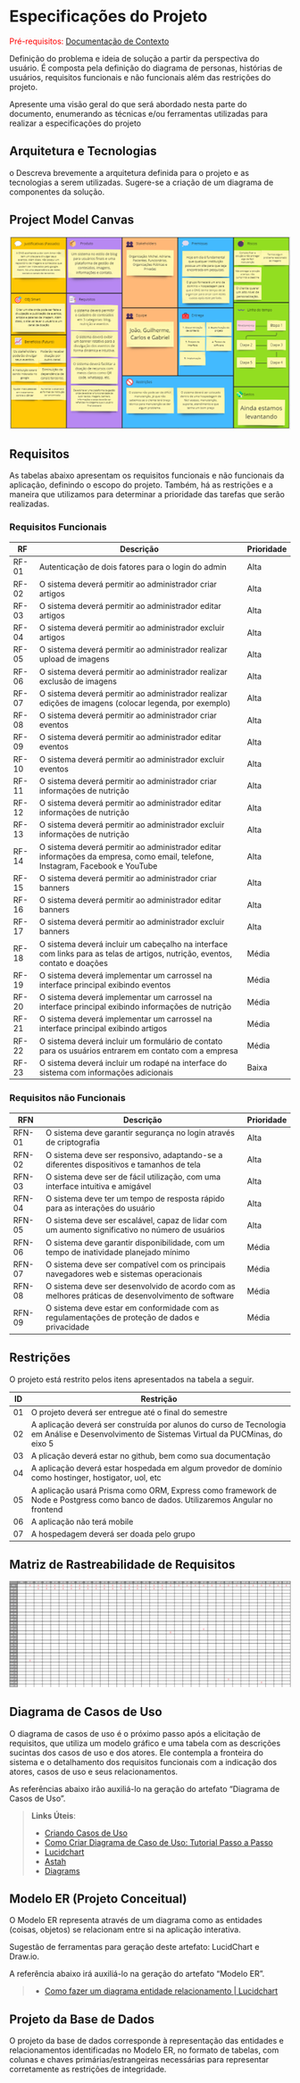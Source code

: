 # Especificações do Projeto

<span style="color:red">Pré-requisitos: <a href="1-Documentação de Contexto.md"> Documentação de Contexto</a></span>

Definição do problema e ideia de solução a partir da perspectiva do usuário. É composta pela definição do  diagrama de personas, histórias de usuários, requisitos funcionais e não funcionais além das restrições do projeto.

Apresente uma visão geral do que será abordado nesta parte do documento, enumerando as técnicas e/ou ferramentas utilizadas para realizar a especificações do projeto

## Arquitetura e Tecnologias

o	Descreva brevemente a arquitetura definida para o projeto e as tecnologias a serem utilizadas. Sugere-se a criação de um diagrama de componentes da solução.

## Project Model Canvas

![project-model-canvas](../documentos/img/project-model-canvas.png)

## Requisitos

As tabelas abaixo apresentam os requisitos funcionais e não funcionais da aplicação, definindo o escopo do projeto. Também, há as restrições e a maneira que utilizamos para determinar a prioridade das tarefas que serão realizadas.

### Requisitos Funcionais

| RF    | Descrição                                                                                                   | Prioridade |
|-------|-------------------------------------------------------------------------------------------------------------|------------|
| RF-01 | Autenticação de dois fatores para o login do admin                                                          | Alta       |
| RF-02 | O sistema deverá permitir ao administrador criar artigos                                                    | Alta       |
| RF-03 | O sistema deverá permitir ao administrador editar artigos                                                   | Alta       |
| RF-04 | O sistema deverá permitir ao administrador excluir artigos                                                  | Alta       |
| RF-05 | O sistema deverá permitir ao administrador realizar upload de imagens                                       | Alta       |
| RF-06 | O sistema deverá permitir ao administrador realizar exclusão de imagens                                      | Alta       |
| RF-07 | O sistema deverá permitir ao administrador realizar edições de imagens (colocar legenda, por exemplo)                                      | Alta       |
| RF-08 | O sistema deverá permitir ao administrador criar eventos                                                    | Alta       |
| RF-09 | O sistema deverá permitir ao administrador editar eventos                                                   | Alta       |
| RF-10 | O sistema deverá permitir ao administrador excluir eventos                                                  | Alta       |
| RF-11 | O sistema deverá permitir ao administrador criar informações de nutrição                                    | Alta       |
| RF-12 | O sistema deverá permitir ao administrador editar informações de nutrição                                   | Alta       |
| RF-13 | O sistema deverá permitir ao administrador excluir informações de nutrição                                  | Alta       |
| RF-14 | O sistema deverá permitir ao administrador editar informações da empresa, como email, telefone, Instagram, Facebook e YouTube | Alta       |
| RF-15 | O sistema deverá permitir ao administrador criar banners                                                    | Alta       |
| RF-16 | O sistema deverá permitir ao administrador editar banners                                                   | Alta       |
| RF-17 | O sistema deverá permitir ao administrador excluir banners                                                  | Alta       |
| RF-18 | O sistema deverá incluir um cabeçalho na interface com links para as telas de artigos, nutrição, eventos, contato e doações | Média      |
| RF-19 | O sistema deverá implementar um carrossel na interface principal exibindo eventos                           | Média      |
| RF-20 | O sistema deverá implementar um carrossel na interface principal exibindo informações de nutrição          | Média      |
| RF-21 | O sistema deverá implementar um carrossel na interface principal exibindo artigos                           | Média      |
| RF-22 | O sistema deverá incluir um formulário de contato para os usuários entrarem em contato com a empresa       | Média      |
| RF-23 | O sistema deverá incluir um rodapé na interface do sistema com informações adicionais                       | Baixa      |


### Requisitos não Funcionais

| RFN   | Descrição                                                                                                   | Prioridade |
|-------|-------------------------------------------------------------------------------------------------------------|------------|
| RFN-01| O sistema deve garantir segurança no login através de criptografia | Alta       |
| RFN-02| O sistema deve ser responsivo, adaptando-se a diferentes dispositivos e tamanhos de tela                  | Alta       |
| RFN-03| O sistema deve ser de fácil utilização, com uma interface intuitiva e amigável                              | Alta       |
| RFN-04| O sistema deve ter um tempo de resposta rápido para as interações do usuário                                | Alta       |
| RFN-05| O sistema deve ser escalável, capaz de lidar com um aumento significativo no número de usuários             | Alta       |
| RFN-06| O sistema deve garantir disponibilidade, com um tempo de inatividade planejado mínimo                        | Média      |
| RFN-07| O sistema deve ser compatível com os principais navegadores web e sistemas operacionais                     | Média      |
| RFN-08| O sistema deve ser desenvolvido de acordo com as melhores práticas de desenvolvimento de software          | Média      |
| RFN-09| O sistema deve estar em conformidade com as regulamentações de proteção de dados e privacidade              | Média      |



## Restrições

O projeto está restrito pelos itens apresentados na tabela a seguir.

|ID| Restrição                                             |
|--|-------------------------------------------------------|
|01| O projeto deverá ser entregue até o final do semestre |
|02| A aplicação deverá ser construída por alunos do curso de Tecnologia em Análise e Desenvolvimento de Sistemas Virtual da PUCMinas, do eixo 5       |
|03| A plicação deverá estar no github, bem como sua documentação|
|04| A aplicação deverá estar hospedada em algum provedor de domínio como hostinger, hostigator, uol, etc|
|05| A aplicação usará Prisma como ORM, Express como framework de Node e Postgress como banco de dados. Utilizaremos Angular no frontend|
|06| A aplicação não terá mobile|
|07| A hospedagem deverá ser doada pelo grupo|


## Matriz de Rastreabilidade de Requisitos

![matrizRastreabilidade](../documentos/img/02-matriz-rastreabilidade.png)


## Diagrama de Casos de Uso

O diagrama de casos de uso é o próximo passo após a elicitação de requisitos, que utiliza um modelo gráfico e uma tabela com as descrições sucintas dos casos de uso e dos atores. Ele contempla a fronteira do sistema e o detalhamento dos requisitos funcionais com a indicação dos atores, casos de uso e seus relacionamentos. 

As referências abaixo irão auxiliá-lo na geração do artefato “Diagrama de Casos de Uso”.

> **Links Úteis**:
> - [Criando Casos de Uso](https://www.ibm.com/docs/pt-br/elm/6.0?topic=requirements-creating-use-cases)
> - [Como Criar Diagrama de Caso de Uso: Tutorial Passo a Passo](https://gitmind.com/pt/fazer-diagrama-de-caso-uso.html/)
> - [Lucidchart](https://www.lucidchart.com/)
> - [Astah](https://astah.net/)
> - [Diagrams](https://app.diagrams.net/)

## Modelo ER (Projeto Conceitual)

O Modelo ER representa através de um diagrama como as entidades (coisas, objetos) se relacionam entre si na aplicação interativa.

Sugestão de ferramentas para geração deste artefato: LucidChart e Draw.io.

A referência abaixo irá auxiliá-lo na geração do artefato “Modelo ER”.

> - [Como fazer um diagrama entidade relacionamento | Lucidchart](https://www.lucidchart.com/pages/pt/como-fazer-um-diagrama-entidade-relacionamento)

## Projeto da Base de Dados

O projeto da base de dados corresponde à representação das entidades e relacionamentos identificadas no Modelo ER, no formato de tabelas, com colunas e chaves primárias/estrangeiras necessárias para representar corretamente as restrições de integridade.
